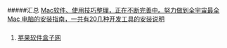 #####汇总
[Mac软件、使用技巧整理，正在不断完善中。努力做到全宇宙最全](https://github.com/smyhvae/Mac)
[Mac 电脑的安装指南，一共有20几种开发工具的安装说明](https://github.com/sb2nov/mac-setup)

#####
1. [苹果软件盒子网](http://www.macappbox.com/)
